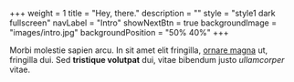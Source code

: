 +++
  weight = 1
  title = "Hey, there."
  description = ""
  style = "style1 dark fullscreen"
  navLabel = "Intro"
  showNextBtn = true
  backgroundImage = "images/intro.jpg"
  backgroundPosition = "50% 40%"
+++

Morbi molestie sapien arcu. In sit amet elit fringilla, [ornare magna](#) ut, fringilla dui. Sed **tristique volutpat** dui, vitae bibendum justo *ullamcorper* vitae.
